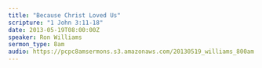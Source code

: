 ```yaml
---
title: "Because Christ Loved Us"
scripture: "1 John 3:11-18"
date: 2013-05-19T08:00:00Z
speaker: Ron Williams
sermon_type: 8am
audio: https://pcpc8amsermons.s3.amazonaws.com/20130519_williams_800am.mp3 
---
```



